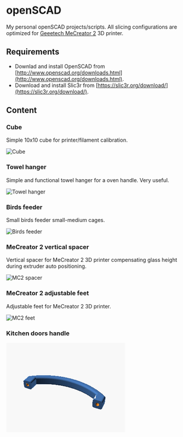 # openSCAD

My personal openSCAD projects/scripts. All slicing configurations are optimized for [Geeetech  MeCreator 2](http://www.geeetech.com/wiki/index.php/MeCreator_2_Desktop_3D_Printer) 3D printer.

## Requirements 

* Downlad and install OpenSCAD from [http://www.openscad.org/downloads.html](http://www.openscad.org/downloads.html).
* Download and install Slic3r from [https://slic3r.org/download/](https://slic3r.org/download/).

## Content

### Cube
Simple 10x10 cube for printer/filament calibration.

![Cube](cube/cube.png "Cube")

### Towel hanger
Simple and functional towel hanger for a oven handle. Very useful.

![Towel hanger](towel-hanger/towel-hanger.png "Towel hanger")

### Birds feeder
Small birds feeder small-medium cages.

![Birds feeder](birds-feeder/birds-feeder.png "Birds feeder")

### MeCreator 2 vertical spacer
Vertical spacer for MeCreator 2 3D printer compensating glass height during extruder auto positioning.

![MC2 spacer](mc2-spacer/mc2-spacer.png "MC2 spacer")

### MeCreator 2 adjustable feet
Adjustable feet for MeCreator 2 3D printer.

![MC2 feet](mc2-feet/mc2-feet.png "MC2 feet")

### Kitchen doors handle

![Kitchen doors handle](handle/handle.png "Kitchen doors handle")